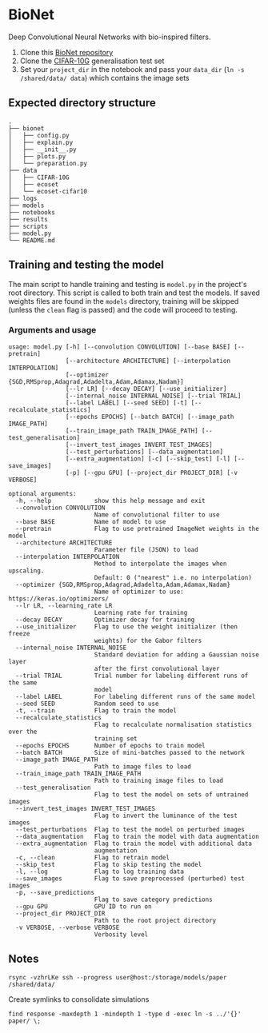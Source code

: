 # BioNet
Deep Convolutional Neural Networks with bio-inspired filters. 

1. Clone this [BioNet repository](https://github.com/bdevans/BioNet)
2. Clone the [CIFAR-10G](https://github.com/bdevans/CIFAR-10G) generalisation test set
3. Set your `project_dir` in the notebook and pass your `data_dir` (`ln -s /shared/data/ data`) which contains the image sets

Expected directory structure
----------------------------

```
.
├── bionet
│   ├── config.py
│   ├── explain.py
│   ├── __init__.py
│   ├── plots.py
│   └── preparation.py
├── data
│   ├── CIFAR-10G
│   ├── ecoset
│   └── ecoset-cifar10
├── logs
├── models
├── notebooks
├── results
├── scripts
├── model.py
└── README.md
```

Training and testing the model
------------------------------

The main script to handle training and testing is `model.py` in the project's root directory. This script is called to both train and test the models. If saved weights files are found in the `models` directory, training will be skipped (unless the `clean` flag is passed) and the code will proceed to testing. 

### Arguments and usage

```
usage: model.py [-h] [--convolution CONVOLUTION] [--base BASE] [--pretrain]
                [--architecture ARCHITECTURE] [--interpolation INTERPOLATION]
                [--optimizer {SGD,RMSprop,Adagrad,Adadelta,Adam,Adamax,Nadam}]
                [--lr LR] [--decay DECAY] [--use_initializer]
                [--internal_noise INTERNAL_NOISE] [--trial TRIAL]
                [--label LABEL] [--seed SEED] [-t] [--recalculate_statistics]
                [--epochs EPOCHS] [--batch BATCH] [--image_path IMAGE_PATH]
                [--train_image_path TRAIN_IMAGE_PATH] [--test_generalisation]
                [--invert_test_images INVERT_TEST_IMAGES]
                [--test_perturbations] [--data_augmentation]
                [--extra_augmentation] [-c] [--skip_test] [-l] [--save_images]
                [-p] [--gpu GPU] [--project_dir PROJECT_DIR] [-v VERBOSE]

optional arguments:
  -h, --help            show this help message and exit
  --convolution CONVOLUTION
                        Name of convolutional filter to use
  --base BASE           Name of model to use
  --pretrain            Flag to use pretrained ImageNet weights in the model
  --architecture ARCHITECTURE
                        Parameter file (JSON) to load
  --interpolation INTERPOLATION
                        Method to interpolate the images when upscaling.
                        Default: 0 ("nearest" i.e. no interpolation)
  --optimizer {SGD,RMSprop,Adagrad,Adadelta,Adam,Adamax,Nadam}
                        Name of optimizer to use: https://keras.io/optimizers/
  --lr LR, --learning_rate LR
                        Learning rate for training
  --decay DECAY         Optimizer decay for training
  --use_initializer     Flag to use the weight initializer (then freeze
                        weights) for the Gabor filters
  --internal_noise INTERNAL_NOISE
                        Standard deviation for adding a Gaussian noise layer
                        after the first convolutional layer
  --trial TRIAL         Trial number for labeling different runs of the same
                        model
  --label LABEL         For labeling different runs of the same model
  --seed SEED           Random seed to use
  -t, --train           Flag to train the model
  --recalculate_statistics
                        Flag to recalculate normalisation statistics over the
                        training set
  --epochs EPOCHS       Number of epochs to train model
  --batch BATCH         Size of mini-batches passed to the network
  --image_path IMAGE_PATH
                        Path to image files to load
  --train_image_path TRAIN_IMAGE_PATH
                        Path to training image files to load
  --test_generalisation
                        Flag to test the model on sets of untrained images
  --invert_test_images INVERT_TEST_IMAGES
                        Flag to invert the luminance of the test images
  --test_perturbations  Flag to test the model on perturbed images
  --data_augmentation   Flag to train the model with data augmentation
  --extra_augmentation  Flag to train the model with additional data
                        augmentation
  -c, --clean           Flag to retrain model
  --skip_test           Flag to skip testing the model
  -l, --log             Flag to log training data
  --save_images         Flag to save preprocessed (perturbed) test images
  -p, --save_predictions
                        Flag to save category predictions
  --gpu GPU             GPU ID to run on
  --project_dir PROJECT_DIR
                        Path to the root project directory
  -v VERBOSE, --verbose VERBOSE
                        Verbosity level
```

Notes
-----

`rsync -vzhrLKe ssh --progress user@host:/storage/models/paper /shared/data/`

Create symlinks to consolidate simulations

`find response -maxdepth 1 -mindepth 1 -type d -exec ln -s ../'{}' paper/ \;`
